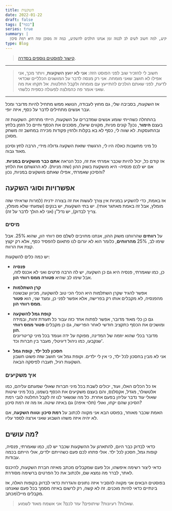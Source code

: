 ```yaml
---
title: השקעות
date: 2022-01-22
draft: false
tags: ["כסף"]
series: true
summary: |
  אז ניגש לעניין- השקעות. מה זה אומר להשקיע, למה חשוב לשים לב לכמה זמן אנחנו הולכים להשקיע, כמה זה מסוכן ומה היא רמת סיכון?
type: Blog
---
```


> [קישור לפוסטים נוספים בסדרה](https://bscstudent.netlify.app/tag/%D7%9B%D7%A1%D7%A3/).

---

> חשוב לי להזכיר שוב לפני הפוסט הזה: **אני לא יועץ השקעות**, ויותר מכך, אני אפילו לא חושב שאני מומחה. אני רק מנסה לדבר על המושגים הכלליים שכדאי לדעת, לפני שאתם הולכים להתייעץ עם מומחה ולקבל החלטות.
> אל תקחו את מה שאני אומר פה כהמלצה לפעולה כספית כלשהי.

---

אז _השקעות_, בסביבה שלי, גם מחוץ לעבודה, הנושא ממש מתחיל להיות מדובר ומכל עבר אנשים מתחילים לדבר על כסף, איזה יופי.

בהתחלה כשהייתי שומע אנשים שמדברים על השקעות, הייתי מתרחק. השקעות זה בעצם **הימור**, נכון? קונים מניות, מקווים שיעלו, מסכנים את הכסף וחיים כל הזמן בלחץ ובהתעסקות. לא שווה לי, כסף לא בא בקלות ולהזין פקודות מכירה במחשב זה משחק מסוכן.

כל מיני מחשבות כאלה היו לי, הרגשתי שזאת השקעה גדולה מידי, הרבה לחץ וסיכון מאוד גבוה.

אז קודם כל, יכול להיות שכבר אמרתי את זה, ככל הנראה **אתם כבר מושקעים במניות**. אם יש לכם פנסיה- היא מושקעת בשוק ההון (שזה מניות). לא הרגשתם את הלחץ והסיכון שאמרתי, אפילו שאתם מושקעים במניות, נכון?

## אפשרויות וסוגי השקעה

אז באמת, כדי להשקיע במניות אין צורך לעשות את זה בצורה ידנית (למרות שראיתי שזה מומלץ, אבל זה באמת מאתגר אותי). יש בתי השקעות, יש בנקים (שמעתי שלא מומלץ, צריך לבדוק), יש נדל"ן (אני לא הולך לדבר על זה).

### מיסים

על **רווחים** שהרווחנו משוק ההון, אנחנו מחויבים לשלם _מס רווחי הון_, שהוא 25%. אבל שימו לב, 25% **מהרווחים**, כלומר הוא לא יגרום לנו פתאום להפסיד כסף, אלא רק יקצץ קצת את הרווח.

יש כמה כלים להשקעות:

- **פנסיה**  
  כן, כמו שאמרתי, פנסיה היא גם כן השקעה, יש לה הרבה פרטים ואני לא אכנס לזה, אבל שימו לב שהיא **פטורה ממס רווחי הון**.

- **קרן השתלמות**  
  אפשר להגיד שקרן השתלמות היא הכלי הכי טוב להשקעה, מכיוון שבשונה מהפנסיה, לא מקבלים אותו רק בפרישה, אלא אפשר לפני כן, ומצד שני, הוא **פטור ממס רווחי הון**.

- **קופת גמל להשקעה**  
  גם כן כלי מאוד מדובר, אפשר לפתוח אחד כזה עבור כל תעודת זהות, ובמידה ומושכים את הכסף כתקציב חודשי לאחר הפרישה, גם כן מקבלים **פטור ממס רווחי הון**.  
  מדובר בכלי שהוא יוזמה של המדינה, מפוקח על ידה ועומד בכל מיני קריטריונים שנקבעו, כמו ניהול דיגיטלי, מעבר בין חברות וכד'.

- **חסכון לכל ילד**, **קופת גמל**  
  אני לא מבין בחסכון לכל ילד, כי אין לי ילדים. וקופת גמל אני חושב שזה פשוט חשבון השקעות רגיל, תעברו לפיסקה הבאה.

### איך משקיעים

אז כל הכלים האלו, ועוד, יכולים לשבת בכל מיני חברות שאולי שמעתם עליהם, כמו אלטשולר, מגדל, אקסלנס, והם בעצם משקיעים את הכסף בשמנו, בכל מיני שיטות שאולי עוד נדבר עליהן בפעם אחרת. כל מה שנשאר לנו זה לקבל החלטה לגבי רמת הסיכון שהם יקחו, ואולי (תלוי איפה) גם באיזה שיטה. אז מה זה רמת סיכון?

האמת שכבר מאוחר, בפוסט הבא אני מקווה לכתוב על **רמת סיכון** ו**טווח השקעה**, אם לא יהיה איזה משהו השבוע שאני ארצה לספר עליו.

## מה עושים?

כדאי לבדוק כבר היום, להתארגן על ההשקעות שכבר יש לנו, כמו שאמרתי, פנסיה, קופות גמל, חסכון לכל ילד. אולי פתחו לכם פעם כשהייתם ילדים, אולי הייתם בכמה עבודות.

כדאי ליצור רשימה איפשהו, וכל פעם שמקבלים מכתב מאיזה חברת השקעות, להיכנס לאתר, לברר מה נמצא שם, ולכתוב את כל הפרטים ברשימה מסודרת.

בפוסטים הבאים אני מקווה להסביר איזה נתונים והגדרות כדאי לבדוק בקופות האלה, אז בינתיים כדאי להיות מוכנים. זה לא קשה, רק לרשום באיזה מסמך בכל פעם שאנחנו מקבלים מייל\מכתב.

> שאלות? רעיונות? שיתופים? עזר לכם? אני אשמח מאוד לשמוע.

